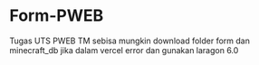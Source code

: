 # Form-PWEB
Tugas UTS PWEB TM
 sebisa mungkin download folder form dan minecraft_db jika dalam vercel error
dan gunakan laragon 6.0
